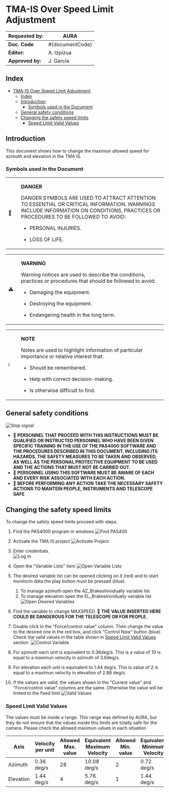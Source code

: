 # TMA-IS Over Speed Limit Adjustment

| **Requested by:** | **AURA**              |
|-------------------|-----------------------|
| **Doc. Code**     | #{documentCode}       |
| **Editor:**       | A. Izpizua            |
| **Approved by:**  | J. García             |

## Index

- [TMA-IS Over Speed Limit Adjustment](#tma-is-over-speed-limit-adjustment)
  - [Index](#index)
  - [Introduction](#introduction)
    - [Symbols used in the Document](#symbols-used-in-the-document)
  - [General safety conditions](#general-safety-conditions)
  - [Changing the safety speed limits](#changing-the-safety-speed-limits)
    - [Speed Limit Valid Values](#speed-limit-valid-values)

## Introduction

This document shows how to change the maximun allowed speed for azimuth and elevation in the TMA IS.

### Symbols used in the Document

<table>
  <colgroup>
    <col style="width: 8%" />
    <col style="width: 91%" />
  </colgroup>
  <tbody>
    <tr class="odd">
      <td>🛑</td>
      <td>
        <p><strong>DANGER</strong></p>
        <p>
          DANGER SYMBOLS ARE USED TO ATTRACT ATTENTION TO ESSENTIAL OR CRITICAL
          INFORMATION. WARNINGS INCLUDE INFORMATION ON CONDITIONS, PRACTICES OR
          PROCEDURES TO BE FOLLOWED TO AVOID:
        </p>
        <ul>
          <li><p>PERSONAL INJURIES.</p></li>
          <li><p>LOSS OF LIFE.</p></li>
        </ul>
      </td>
    </tr>
  </tbody>
</table>
<table>
  <colgroup>
    <col style="width: 8%" />
    <col style="width: 91%" />
  </colgroup>
  <tbody>
    <tr class="odd">
      <td>⚠️</td>
      <td>
        <p><strong>WARNING</strong></p>
        <p>
          Warning notices are used to describe the conditions, practices or
          procedures that should be followed to avoid:
        </p>
        <ul>
          <li><p>Damaging the equipment.</p></li>
          <li><p>Destroying the equipment.</p></li>
          <li><p>Endangering health in the long term.</p></li>
        </ul>
      </td>
    </tr>
  </tbody>
</table>
<table>
  <colgroup>
    <col style="width: 8%" />
    <col style="width: 91%" />
  </colgroup>
  <tbody>
    <tr class="odd">
      <td>ℹ️</td>
      <td>
        <p><strong>NOTE</strong></p>
        <p>
          Notes are used to highlight information of particular importance or
          relative interest that:
        </p>
        <ul>
          <li>
            <p>Should be remembered.</p>
          </li>
          <li>
            <p>Help with correct decision-making.</p>
          </li>
          <li>
            <p>Is otherwise difficult to find.</p>
          </li>
        </ul>
      </td>
    </tr>
  </tbody>
</table>

## General safety conditions

![Stop signal](resources/StopIcon.png)

- 🛑 **PERSONNEL THAT PROCEED WITH THIS INSTRUCTIONS MUST BE QUALIFIED OR INSTRUCTED PERSONNEL WHO HAVE BEEN GIVEN SPECIFIC TRAINING IN THE USE OF THE PAS4000 SOFTWARE AND THE PROCEDURES DESCRIBED IN THIS DOCUMENT, INCLUDING ITS HAZARDS, THE SAFETY MEASURES TO BE TAKEN AND OBSERVED, AS WELL AS THE PERSONAL PROTECTIVE EQUIPMENT TO BE USED AND THE ACTIONS THAT MUST NOT BE CARRIED OUT.**
- 🛑 **PERSONNEL USING THIS SOFTWARE MUST BE AWARE OF EACH AND EVERY RISK ASSOCIATED WITH EACH ACTION.**
- 🛑 **BEFORE PERFORMING ANY ACTION TAKE THE NECESSARY SAFETY ACTIONS TO MANTEIN PEOPLE, INSTRUMENTS AND TELESCOPE SAFE**

## Changing the safety speed limits


To change the safety speed limits proceed with steps.

1. Find the PAS4000 program in windows
![Find PAS400](resources/FindPass4000.png)

1. Activate the TMA IS project
![Activate Project](resources/ActivateProject.png)

1. Enter credentials.                       
![Log In](resources/LogIn.png)

1. Open the "Variable Lists" item
![Open Variable Lists](resources/VariableList.png)

1. The desired variable list can be opened clicking on it (red) and to start monitorin data the play button must be pressed (blue).

   1. To manage azimuth open the AZ_BrakesInividually variable list
   2. To manage elevation open the EL_BrakesInividually variable list
      ![Open Desired Variables](resources/OpenDesiredVariableList.png)

1. Find the variable to change MAXSPEED. 🛑 **THE VALUE INSERTED HERE COULD BE DANGEROUS FOR THE TELESCOPE OR FOR PEOPLE.**

1. Double click in the "Force/control value" column. Then change the value to the desired one in the red box, and click "Control Now" button (blue). Check the valid values in the table shown in [Speed Limit Valid Values](#speed-limit-valid-values) section.
![Control Variable](resources/ControlVariable.png)

  1. For azimuth each unit is equivalent to 0.36deg/s. This is a value of 10 is equal to a maximun velocity in azimuth of 3.6deg/s.
  2. For elevation each unit is equivalent to 1.44 deg/s. This is value of 2 is equal to a maximun velocity in elevaiton of 2.88 deg/s.

1. If the values are valid, the values shown in the "Current value" and "Force/control value" columns are the same. Otherwise the value will be limted to the fixed limit
![Valid Values](resources/ValidValues.png)

### Speed Limit Valid Values

The values must be inside a range. This range was defined by AURA, but they do not ensure that the values inside this limits are totally safe for the camera. Please check the allowed maximun values in each situation

| Axis      | Velocity per unit | Allowed Max. value | Equivalent Maximum Velocity | Allowed Min. value | Equivalent Minimum Velocity |
| --------- | ----------------- | ------------------ | --------------------------- | ------------------ | --------------------------- |
| Azimuth   | 0.36 deg/s        | 28                 | 10.08 deg/s                 | 2                  | 0.72 deg/s                  |
| Elevation | 1.44 deg/s        | 4                  | 5.76 deg/s                  | 1                  | 1.44 deg/s                  |
